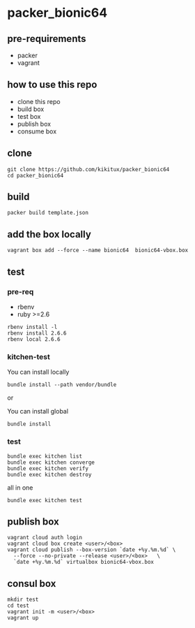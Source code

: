 # packer_bionic64

## pre-requirements

- packer
- vagrant

## how to use this repo
- clone this repo
- build box
- test box
- publish box
- consume box 

## clone
```
git clone https://github.com/kikitux/packer_bionic64
cd packer_bionic64
```

## build

```
packer build template.json
```

## add the box locally

```
vagrant box add --force --name bionic64  bionic64-vbox.box
```

## test

### pre-req

- rbenv
- ruby >=2.6

```
rbenv install -l
rbenv install 2.6.6
rbenv local 2.6.6
```

### kitchen-test

You can install locally

```
bundle install --path vendor/bundle
```

or

You can install global

```
bundle install
```

### test

```
bundle exec kitchen list
bundle exec kitchen converge
bundle exec kitchen verify
bundle exec kitchen destroy
```

all in one 

```
bundle exec kitchen test
```

## publish box

```shell
vagrant cloud auth login
vagrant cloud box create <user>/<box>
vagrant cloud publish --box-version `date +%y.%m.%d` \
  --force --no-private --release <user>/<box>   \
  `date +%y.%m.%d` virtualbox bionic64-vbox.box
```

## consul box

```
mkdir test
cd test
vagrant init -m <user>/<box>
vagrant up
```
